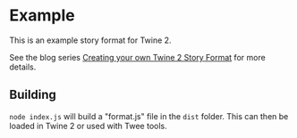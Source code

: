 # Example
This is an example story format for Twine 2.

See the blog series [Creating your own Twine 2 Story Format](https://videlais.com/2020/02/28/creating-your-own-twine-2-story-format-part-1-understanding-twine-2-html-structures/) for more details.

## Building

`node index.js` will build a "format.js" file in the `dist` folder. This can then be loaded in Twine 2 or used with Twee tools.
